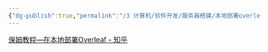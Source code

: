 ```yaml
---
{"dg-publish":true,"permalink":"/3 计算机/软件开发/服务器搭建/本地部署overleaf/","title":"本地部署overleaf"}
---
```



[保姆教程—在本地部署Overleaf - 知乎](https://zhuanlan.zhihu.com/p/656444021)